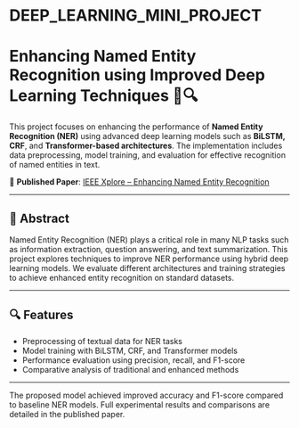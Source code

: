 # DEEP_LEARNING_MINI_PROJECT

# Enhancing Named Entity Recognition using Improved Deep Learning Techniques 🧠🔍

This project focuses on enhancing the performance of **Named Entity Recognition (NER)** using advanced deep learning models such as **BiLSTM, CRF**, and **Transformer-based architectures**. The implementation includes data preprocessing, model training, and evaluation for effective recognition of named entities in text.

📄 **Published Paper**: [IEEE Xplore – Enhancing Named Entity Recognition](https://ieeexplore.ieee.org/document/10690015)

---

## 🧾 Abstract

Named Entity Recognition (NER) plays a critical role in many NLP tasks such as information extraction, question answering, and text summarization. This project explores techniques to improve NER performance using hybrid deep learning models. We evaluate different architectures and training strategies to achieve enhanced entity recognition on standard datasets.

---

## 🔍 Features

- Preprocessing of textual data for NER tasks
- Model training with BiLSTM, CRF, and Transformer models
- Performance evaluation using precision, recall, and F1-score
- Comparative analysis of traditional and enhanced methods

---

The proposed model achieved improved accuracy and F1-score compared to baseline NER models. Full experimental results and comparisons are detailed in the published paper.





